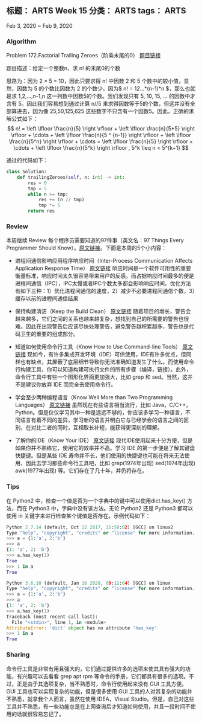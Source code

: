 标题： ARTS Week 15
分类： ARTS
tags： ARTS
-----------------------------------

Feb 3, 2020 ~ Feb 9, 2020
### Algorithm
Problem 172.Factorial Trailing Zeroes（阶乘末尾的0）    [题目链接](https://leetcode-cn.com/problems/factorial-trailing-zeroes/)

题目描述：给定一个整数n，求 n! 的末尾0的个数

思路为：因为 2 × 5 = 10，因此只要求得 n! 中因数 2 和 5 个数中的较小值，显然，因数为 5 的个数比因数为 2 的个数少。因为$ n! = 1*2*...*(n-1)*n $，那么也就是求 1,2,...,n-1,n 这一列数中因数5的个数。我们发现只有 5, 10, 15, ... 的因数中才含有 5。因此我们容易想到通过计算 n//5 来求得因数等于5的个数，但这并没有全部算进去，因为像 25,50,125,625 这些数字不只含有一个因数5。因此，正确的求解公式如下：
$$ n! = \left \lfloor \frac{n}{5} \right \rfloor + \left \lfloor \frac{n}{5*5} \right \rfloor + \cdots + \left \lfloor \frac{n}{5 ^ {n-1}} \right \rfloor + \left \lfloor \frac{n}{5^n} \right \rfloor + \cdots = \left \lfloor \frac{n}{5} \right \rfloor + \cdots + \left \lfloor \frac{n}{5^k} \right \rfloor , 5^k \leq n < 5^{k+1} $$

通过的代码如下：
```python
class Solution:
    def trailingZeroes(self, n: int) -> int:
        res = 0
        tmp = 5
        while n >= tmp:
            res += (n // tmp)
            tmp *= 5
        return res
```

### Review
本周继续 Review 每个程序员需要知道的97件事（英文名：97 Things Every Programmer Should Know）。[原文链接](https://97-things-every-x-should-know.gitbooks.io/97-things-every-programmer-should-know/content/en/)。下面是本周的5个小内容：
- 进程间通信影响应用程序响应时间（Inter-Process Communication Affects Application Response Time） [原文链接](https://97-things-every-x-should-know.gitbooks.io/97-things-every-programmer-should-know/content/en/thing_41/)
响应时间是一个软件可用性的重要衡量标准，响应时间太久很容易带来用户的反感。而占据响应时间最多的便是进程间通信（IPC），IPC太慢或者IPC个数太多都会影响响应时间。优化方法有如下三种：1）优化进程间通信的速度，2）减少不必要进程间通信个数，3）缓存以前的进程间通信结果

- 保持构建清洁（Keep the Build Clean） [原文链接](https://97-things-every-x-should-know.gitbooks.io/97-things-every-programmer-should-know/content/en/thing_42/)
随着项目的增长，警告会越来越多，它们之间的关系也越来越复杂，想找到自己的所需要的警告也很难。因此在出现警告后应该尽快处理警告，避免警告越积累越多，警告也是代码卫生的重要的组成部分。

- 知道如何使用命令行工具（Know How to Use Command-line Tools） [原文链接](https://97-things-every-x-should-know.gitbooks.io/97-things-every-programmer-should-know/content/en/thing_43/)
现如今，有许多集成开发环境（IDE）可供使用，IDE有许多优点，但同样也有缺点，其屏蔽了底层细节导致你无法准确知道发生了什么。而使用命令行构建工具，你可以知道构建可执行文件的所有步骤（编译，链接）。此外，命令行工具中有些一个图形化界面更加强大，比如 grep 和 sed。当然，这并不是建议你放弃 IDE 而完全去使用命令行。

- 学会至少两种编程语言（Know Well More than Two Programming Languages） [原文链接](https://97-things-every-x-should-know.gitbooks.io/97-things-every-programmer-should-know/content/en/thing_44/)
虽然现在有些语言相当流行，比如 Java，C/C++，Python。但是仅仅学习其中一种是远远不够的，你应该多学习一种语言，不同语言有着不同的差异，学习新的语言并明白它与已经学会的语言之间的区别，在对比二者的同时，互相取长补短，能获得更深刻的理解。

- 了解你的IDE（Know Your IDE） [原文链接](https://97-things-every-x-should-know.gitbooks.io/97-things-every-programmer-should-know/content/en/thing_45/)
现代IDE使用起来十分方便，但是如果你并不熟练它，使用它的效率并不高。学习 IDE 的第一步便是了解其键盘快捷键。但是某些 IDE 寿命并不长，他们使用的快捷键也可能在将来无法使用，因此去学习那些命令行工具吧，比如 grep(1974年出现) sed(1974年出现) awk(1977年出现) 等。它们存在了几十年，并仍将存在。

### Tips
在 Python2 中，检查一个值是否为一个字典中的键中可以使用dict.has_key() 方法，而在 Python3 中，字典中没有该方法。无论 Python2 还是 Python3 都可以使用 in 关键字来进行检查某个键值是否存在。示例代码如下：
```python
Python 2.7.14 (default, Oct 12 2017, 15:50:02) [GCC] on linux2
Type "help", "copyright", "credits" or "license" for more information.
>>> a = {1:'a', 2:'b'}
>>> a
{1: 'a', 2: 'b'}
>>> a.has_key(1)
True
>>> 1 in a
True

Python 3.6.10 (default, Jan 16 2020, 09:12:04) [GCC] on linux
Type "help", "copyright", "credits" or "license" for more information.
>>> a = {1:'a', 2:'b'}
>>> a
{1: 'a', 2: 'b'}
>>> a.has_key(1)
Traceback (most recent call last):
  File "<stdin>", line 1, in <module>
AttributeError: 'dict' object has no attribute 'has_key'
>>> 1 in a
True
```

### Sharing
命令行工具是非常有用且强大的，它们通过提供许多的选项来使其具有强大的功能，有兴趣可以去看看 grep apt rpm 等命令的手册，它们都具有很多的选项。不过，正是由于其选项复杂，当不熟悉时，命令行使用起来没有 GUI 工具方便。GUI 工具也可以实现复杂的功能，但是很多使用 GUI 工具的人对其复杂的功能并不熟悉，就拿我个人而言，虽然在使用 IDEA，Visual Studio。但是，自己对这些工具并不熟悉，有一些功能总是在上网查询后才知道如何使用，并且一段时间不使用的话就很容易忘记了。